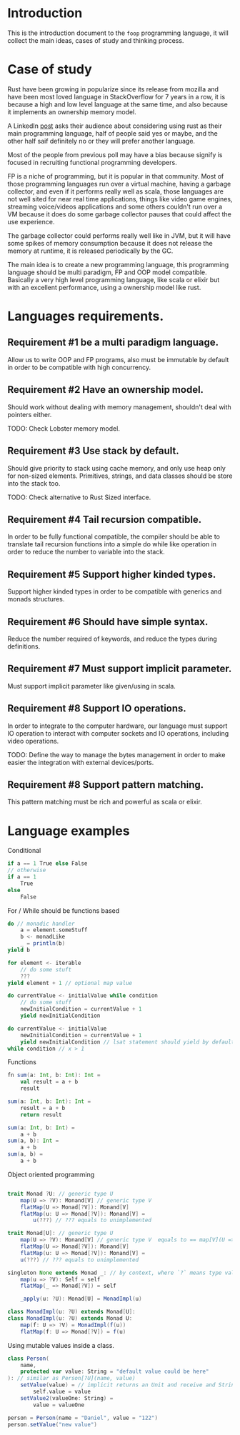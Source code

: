# Introduction

This is the introduction document to the `foop` programming language, it will collect the main ideas, cases of study and thinking process.

# Case of study

Rust have been growing in popularize since its release from mozilla and have been most loved language in StackOverflow for 7 years in a row, it is because a high and low level language at the same time, and also because it implements an ownership memory model.

A LinkedIn [post](https://www.linkedin.com/posts/signify-technology_devs-rustlang-activity-7052200216506032128-WMbw)
asks their audience about considering using rust as their main programming language, half of people said yes or maybe,
and the other half saif definitely no or they will prefer another language.

Most of the people from previous poll may have a bias because signify is focused in recruiting functional programming developers.

FP is a niche of programming, but it is popular in that community. Most of those programming languages run over a virtual
machine, having a garbage collector, and even if it performs really well as scala, those languages are not well sited 
for near real time applications, things like video game engines, streaming voice/videos applications and some others 
couldn't run over a VM because it does do some garbage collector pauses that could affect the use experience.

The garbage collector could performs really well like in JVM, but it will have some spikes of memory
consumption because it does not release the memory at runtime, it is released periodically by the GC.

The main idea is to create a new programming language, this programming language should be multi paradigm, FP and OOP model 
compatible. Basically a very high level programming language, like scala or elixir but with an excellent performance,
using a ownership model like rust. 

# Languages requirements.

## Requirement #1 be a multi paradigm language.

Allow us to write OOP and FP programs, also must be immutable by default in order to be compatible with high concurrency.

## Requirement #2 Have an ownership model.

Should work without dealing with memory management, shouldn't deal with pointers either.

TODO: Check Lobster memory model.

## Requirement #3 Use stack by default.

Should give priority to stack using cache memory, and only use heap only for non-sized elements.
Primitives, strings, and data classes should be store into the stack too. 

TODO: Check alternative to Rust Sized interface.

## Requirement #4 Tail recursion compatible.

In order to be fully functional compatible, the compiler should be able to translate tail recursion functions into a 
simple do while like operation in order to reduce the number to variable into the stack.

## Requirement #5 Support higher kinded types.

Support higher kinded types in order to be compatible with generics and monads structures.

## Requirement #6 Should have simple syntax.

Reduce the number required of keywords, and reduce the types during definitions.

## Requirement #7 Must support implicit parameter.

Must support implicit parameter like given/using in scala.

## Requirement #8 Support IO operations.

In order to integrate to the computer hardware, our language must support IO operation to interact with computer sockets
and IO operations, including video operations.

TODO: Define the way to manage the bytes management in order to make easier the integration with external devices/ports.

## Requirement #8 Support pattern matching.
This pattern matching must be rich and powerful as scala or elixir.


# Language examples

Conditional

```scala
if a == 1 True else False
// otherwise
if a == 1
	True
else
	False

```

For / While should be functions based

```scala
do // monadic handler
	a = element.someStuff
	b <- monadLike 
	_ = println(b)
yield b

for element <- iterable
	// do some stuft
	???
yield element + 1 // optional map value

do currentValue <- initialValue while condition
	// do some stuff
	newInitialCondition = currentValue + 1
	yield newInitialCondition

do currentValue <- initialValue
	newInitialCondition = currentValue + 1
	yield newInitialCondition // lsat statement should yield by default, it not a value
while condition // x > 1 
```

Functions

```scala
fn sum(a: Int, b: Int): Int =
	val result = a + b
	result

sum(a: Int, b: Int): Int =
	result = a + b
	return result

sum(a: Int, b: Int) =
	a + b
sum(a, b): Int =
    a + b
sum(a, b) =
    a + b
```

Object oriented programming

```scala

trait Monad ?U: // generic type U
	map(U => ?V): Monand[V] // generic type V
	flatMap(U => Monad[?V]): Monand[V]
	flatMap(u: U => Monad[?V]): Monand[V] = 
		u(???) // ??? equals to unimplemented

trait Monad[U]: // generic type U
    map(U => ?V): Monand[V] // generic type V  equals to == map[V](U => V): Monand[V] 
    flatMap(U => Monad[?V]): Monand[V]
    flatMap(u: U => Monad[?V]): Monand[V] =
    u(???) // ??? equals to unimplemented

singleton None extends Monad _: // by context, where `?` means type validated in compilation type, By default Any.
	map(u => ?V): Self = self
	flatMap(_ => Monad[?V]) = self

	_apply(u: ?U): Monad[U] = MonadImpl(u)

class MonadImpl(u: ?U) extends Monad[U]:
class MonadImpl(u: ?U) extends Monad U:
	map(f: U => ?V) = MonadImpl(f(u))
	flatMap(f: U => Monad[?V]) = f(u)

```

Using mutable values inside a class.
```scala
class Person(
	name,
	protected var value: String = "default value could be here"
): // similar as Person[?U](name, value)
	setValue(value) = // implicit returns an Unit and receive and String value
		self.value = value
	setValue2(valueOne: String) =
		value = valueOne

person = Person(name = "Daniel", value = "122")
person.setValue("new value")

```
